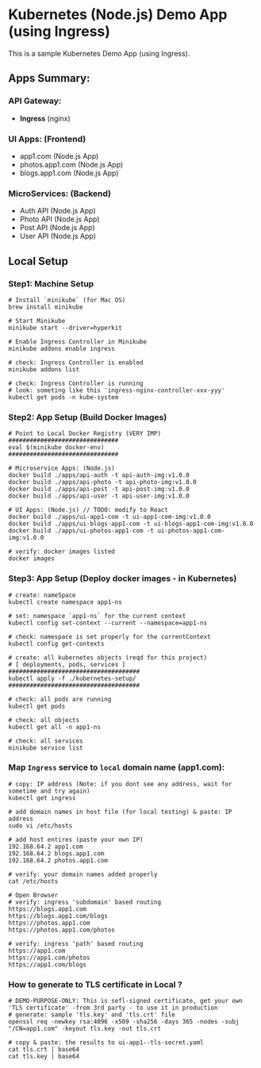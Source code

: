 # Kubernetes (Node.js) Demo App (using Ingress)

This is a sample Kubernetes Demo App (using Ingress).

## Apps Summary:

### API Gateway:

- **Ingress** (nginx)

### UI Apps: (Frontend)

- app1.com (Node.js App)
- photos.app1.com (Node.js App)
- blogs.app1.com (Node.js App)

### MicroServices: (Backend)

- Auth API (Node.js App)
- Photo API (Node.js App)
- Post API (Node.js App)
- User API (Node.js App)

## Local Setup

### Step1: Machine Setup

```shell
# Install `minikube` (for Mac OS)
brew install minikube

# Start Minikube
minikube start --driver=hyperkit

# Enable Ingress Controller in Minikube
minikube addons enable ingress

# check: Ingress Controller is enabled
minikube addons list

# check: Ingress Controller is running
# look: someting like this 'ingress-nginx-controller-xxx-yyy'
kubectl get pods -n kube-system

```

### Step2: App Setup (Build Docker Images)

```shell
# Point to Local Docker Registry (VERY IMP)
###############################
eval $(minikube docker-env)
###############################

# Microservice Apps: (Node.js)
docker build ./apps/api-auth -t api-auth-img:v1.0.0
docker build ./apps/api-photo -t api-photo-img:v1.0.0
docker build ./apps/api-post -t api-post-img:v1.0.0
docker build ./apps/api-user -t api-user-img:v1.0.0

# UI Apps: (Node.js) // TODO: modify to React
docker build ./apps/ui-app1-com -t ui-app1-com-img:v1.0.0
docker build ./apps/ui-blogs-app1-com -t ui-blogs-app1-com-img:v1.0.0
docker build ./apps/ui-photos-app1-com -t ui-photos-app1-com-img:v1.0.0

# verify: docker images listed
docker images
```

### Step3: App Setup (Deploy docker images - in Kubernetes)

```shell
# create: nameSpace
kubectl create namespace app1-ns

# set: namespace `app1-ns` for the current context
kubectl config set-context --current --namespace=app1-ns

# check: namespace is set properly for the currentContext
kubectl config get-contexts

# create: all kubernetes objects (reqd for this project)
# [ deployments, pods, services ]
#####################################
kubectl apply -f ./kubernetes-setup/
#####################################

# check: all pods are running
kubectl get pods

# check: all objects
kubectl get all -n app1-ns

# check: all services
minikube service list

```

### Map `Ingress` service to `local` domain name (app1.com):

```shell
# copy: IP address (Note: if you dont see any address, wait for sometime and try again)
kubectl get ingress

# add domain names in host file (for local testing) & paste: IP address
sudo vi /etc/hosts

# add host entires (paste your own IP)
192.168.64.2 app1.com
192.168.64.2 blogs.app1.com
192.168.64.2 photos.app1.com

# verify: your domain names added properly
cat /etc/hosts

# Open Browser
# verify: ingress 'subdomain' based routing
https://blogs.app1.com
https://blogs.app1.com/blogs
https://photos.app1.com
https://photos.app1.com/photos

# verify: ingress 'path' based routing
https://app1.com
https://app1.com/photos
https://app1.com/blogs

```

### How to generate to TLS certificate in Local ?

```shell
# DEMO-PURPOSE-ONLY: This is sefl-signed certificate, get your own 'TLS certificate' -from 3rd party - to use it in production
# generate: sample 'tls.key' and 'tls.crt' file
openssl req -newkey rsa:4096 -x509 -sha256 -days 365 -nodes -subj "/CN=app1.com" -keyout tls.key -out tls.crt

# copy & paste: the results to ui-app1--tls-secret.yaml
cat tls.crt | base64
cat tls.key | base64
```
